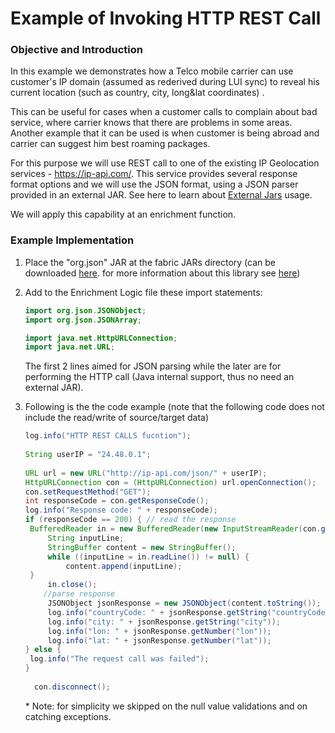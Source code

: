 # Example of Invoking HTTP REST Call

### Objective and Introduction

In this example we demonstrates how a Telco mobile carrier can use customer's IP domain (assumed as rederived during LUI sync) to reveal his current location (such as country, city, long&lat coordinates) . 

This can be useful for cases when a customer calls to complain about bad service, where carrier knows that there are problems in some areas. Another example that it can be used is when customer is being abroad and carrier can suggest him best roaming packages.

For this purpose we will use REST call to one of the existing IP Geolocation services - https://ip-api.com/. This service provides several response format options and we will use the JSON format, using a JSON parser provided in an external JAR. See here to learn about [External Jars](/articles/31_external_resources/01_external_jars.md) usage. 

We will apply this capability at an enrichment function.

### Example Implementation

1. Place the "org.json" JAR at the fabric JARs directory (can be downloaded [here](https://mvnrepository.com/artifact/org.json/json). for more information about this library see [here](https://github.com/stleary/JSON-java))

2. Add to the Enrichment Logic file these import statements:

   ```java
   import org.json.JSONObject;
   import org.json.JSONArray;
   
   import java.net.HttpURLConnection;
   import java.net.URL;
   ```

   The first 2 lines aimed for JSON parsing while the later are for performing the HTTP call (Java internal support, thus no need an external JAR).

3. Following is the the code example (note that the following code does not include the read/write of source/target data)

   ```java
   log.info("HTTP REST CALLS fucntion");
     
   String userIP = "24.48.0.1";
     
   URL url = new URL("http://ip-api.com/json/" + userIP);
   HttpURLConnection con = (HttpURLConnection) url.openConnection();
   con.setRequestMethod("GET");
   int responseCode = con.getResponseCode();
   log.info("Response code: " + responseCode);
   if (responseCode == 200) { // read the response
   	BufferedReader in = new BufferedReader(new InputStreamReader(con.getInputStream()));
     	String inputLine;
     	StringBuffer content = new StringBuffer();
     	while ((inputLine = in.readLine()) != null) {
         	content.append(inputLine);
   	}
     	in.close();
       //parse response
     	JSONObject jsonResponse = new JSONObject(content.toString());
     	log.info("countryCode: " + jsonResponse.getString("countryCode"));	
     	log.info("city: " + jsonResponse.getString("city"));
     	log.info("lon: " + jsonResponse.getNumber("lon"));	
     	log.info("lat: " + jsonResponse.getNumber("lat"));
   } else {
   	log.info("The request call was failed");
   }
     
     con.disconnect();
   ```

     \* Note: for simplicity we skipped on the null value validations and on catching exceptions.







